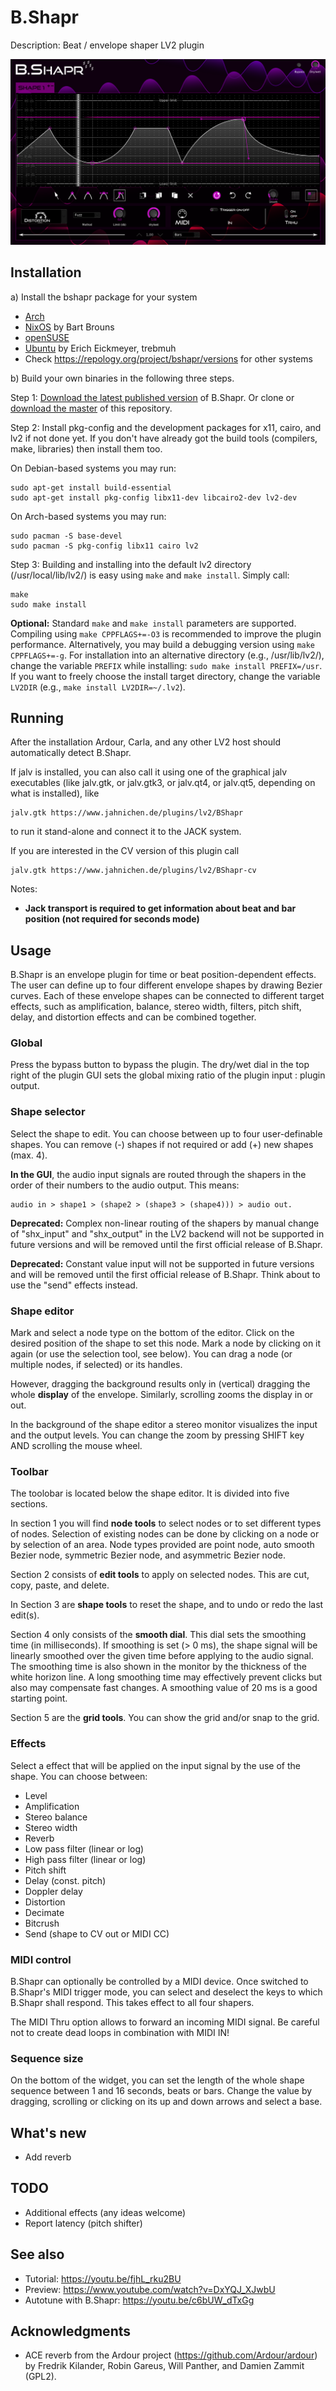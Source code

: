 # B.Shapr
Description: Beat / envelope shaper LV2 plugin

![screenshot](https://raw.githubusercontent.com/sjaehn/BShapr/master/doc/screenshot.png "Screenshot from B.Shapr")


## Installation

a) Install the bshapr package for your system
* [Arch](https://git.archlinux.org/svntogit/community.git/tree/trunk?h=packages/bshapr)
* [NixOS](https://github.com/NixOS/nixpkgs/blob/master/pkgs/applications/audio/bshapr/default.nix) by Bart Brouns
* [openSUSE](https://software.opensuse.org/package/BShapr)
* [Ubuntu](https://packages.ubuntu.com/source/hirsute/bshapr) by Erich Eickmeyer, trebmuh
* Check https://repology.org/project/bshapr/versions for other systems

b) Build your own binaries in the following three steps.

Step 1: [Download the latest published version](https://github.com/sjaehn/BShapr/releases) of B.Shapr. Or clone or
[download the master](https://github.com/sjaehn/BShapr/archive/master.zip) of this repository.

Step 2: Install pkg-config and the development packages for x11, cairo, and lv2 if not done yet. If you
don't have already got the build tools (compilers, make, libraries) then install them too.

On Debian-based systems you may run:
```
sudo apt-get install build-essential
sudo apt-get install pkg-config libx11-dev libcairo2-dev lv2-dev
```

On Arch-based systems you may run:
```
sudo pacman -S base-devel
sudo pacman -S pkg-config libx11 cairo lv2
```

Step 3: Building and installing into the default lv2 directory (/usr/local/lib/lv2/) is easy using `make` and
`make install`. Simply call:
```
make
sudo make install
```

**Optional:** Standard `make` and `make install` parameters are supported. Compiling using `make CPPFLAGS+=-O3`
is recommended to improve the plugin performance. Alternatively, you may build a debugging version using
`make CPPFLAGS+=-g`. For installation into an alternative directory (e.g., /usr/lib/lv2/), change the
variable `PREFIX` while installing: `sudo make install PREFIX=/usr`. If you want to freely choose the
install target directory, change the variable `LV2DIR` (e.g., `make install LV2DIR=~/.lv2`).


## Running

After the installation Ardour, Carla, and any other LV2 host should automatically detect B.Shapr.

If jalv is installed, you can also call it using one of the graphical jalv executables (like
jalv.gtk, or jalv.gtk3, or jalv.qt4, or jalv.qt5, depending on what is installed), like

```
jalv.gtk https://www.jahnichen.de/plugins/lv2/BShapr
```

to run it stand-alone and connect it to the JACK system.

If you are interested in the CV version of this plugin call

```
jalv.gtk https://www.jahnichen.de/plugins/lv2/BShapr-cv
```

Notes:

* **Jack transport is required to get information about beat and bar position (not required for seconds mode)**

## Usage

B.Shapr is an envelope plugin for time or beat position-dependent effects.
The user can define up to four different envelope shapes by drawing Bezier curves. Each of these envelope
shapes can be connected to different target effects, such as amplification, balance, stereo width,
filters, pitch shift, delay, and distortion effects and can be combined together.

### Global

Press the bypass button to bypass the plugin. The dry/wet dial in the top right of the plugin GUI sets the global
mixing ratio of the plugin input : plugin output.

### Shape selector

Select the shape to edit. You can choose between up to four user-definable shapes. You can remove (-) shapes if not
required or add (+) new shapes (max. 4).

**In the GUI**, the audio input signals are routed through the shapers in the order of their numbers to the audio
output. This means:

```
audio in > shape1 > (shape2 > (shape3 > (shape4))) > audio out.
```

**Deprecated:** Complex non-linear routing of the shapers by manual change of "shx_input" and "shx_output" in the
LV2 backend will not be supported in future versions and will be removed until the first official release of B.Shapr.

**Deprecated:** Constant value input will not be supported in future versions and will be removed until the first
official release of B.Shapr. Think about to use the "send" effects instead.

### Shape editor

Mark and select a node type on the bottom of the editor. Click on the desired position of the shape to set
this node. Mark a node by clicking on it again (or use the selection tool, see below). You can drag a node
(or multiple nodes, if selected) or its handles.

However, dragging the background results only in (vertical) dragging the whole **display** of the envelope. Similarly,
scrolling zooms the display in or out.

In the background of the shape editor a stereo monitor visualizes the input and the output levels. You can change
the zoom by pressing SHIFT key AND scrolling the mouse wheel.

### Toolbar

The toolobar is located below the shape editor. It is divided into five sections.

In section 1 you will find **node tools** to select nodes or to set different types of nodes. Selection of existing nodes
can be done by clicking on a node or by selection of an area. Node types provided are point node, auto smooth
Bezier node, symmetric Bezier node, and asymmetric Bezier node.

Section 2 consists of **edit tools** to apply on selected nodes. This are cut, copy, paste, and delete.

In Section 3 are **shape tools** to reset the shape, and to undo or redo the last edit(s).

Section 4 only consists of the **smooth dial**. This dial sets the smoothing time (in milliseconds). If smoothing is
set (> 0 ms), the shape signal will be linearly smoothed over the given time before applying to the audio signal. The
smoothing time is also shown in the monitor by the thickness of the white horizon line. A long
smoothing time may effectively prevent clicks but also may compensate fast changes. A smoothing value of 20 ms is a
good starting point.

Section 5 are the **grid tools**. You can show the grid and/or snap to the grid.

### Effects

Select a effect that will be applied on the input signal by the use of the shape. You can choose between:

* Level
* Amplification
* Stereo balance
* Stereo width
* Reverb
* Low pass filter (linear or log)
* High pass filter (linear or log)
* Pitch shift
* Delay (const. pitch)
* Doppler delay
* Distortion
* Decimate
* Bitcrush
* Send (shape to CV out or MIDI CC)

### MIDI control

B.Shapr can optionally be controlled by a MIDI device. Once switched to B.Shapr's MIDI trigger mode, you can select
and deselect the keys to which B.Shapr shall respond. This takes effect to all four shapers.

The MIDI Thru option allows to forward an incoming MIDI signal. Be careful not to create dead loops in combination
with MIDI IN!

### Sequence size

On the bottom of the widget, you can set the length of the whole shape sequence between 1 and 16 seconds,
beats or bars. Change the value by dragging, scrolling or clicking on its up and down arrows and select
a base.

## What's new

* Add reverb

## TODO

* Additional effects (any ideas welcome)
* Report latency (pitch shifter)

## See also

* Tutorial: https://youtu.be/fjhL_rku2BU
* Preview: https://www.youtube.com/watch?v=DxYQJ_XJwbU
* Autotune with B.Shapr: https://youtu.be/c6bUW_dTxGg

## Acknowledgments

* ACE reverb from the Ardour project (https://github.com/Ardour/ardour) by Fredrik Kilander, Robin Gareus, Will Panther, and Damien Zammit (GPL2).
